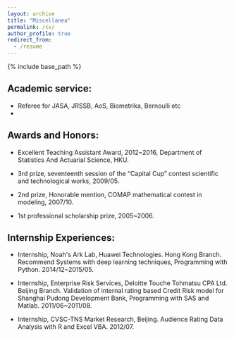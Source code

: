 ```yaml
---
layout: archive
title: "Miscellanea"
permalink: /cv/
author_profile: true
redirect_from:
  - /resume
---
```


{% include base_path %}

## Academic service:

- Referee for JASA, JRSSB, AoS, Biometrika, Bernoulli etc
- 
## Awards and Honors:

- Excellent Teaching Assistant Award, 2012~2016, Department of Statistics And Actuarial Science, HKU.

- 3rd prize, seventeenth session of the “Capital Cup” contest scientific and  technological works, 2009/05.

- 2nd prize, Honorable mention, COMAP mathematical contest in modeling, 2007/10.

- 1st professional scholarship prize, 2005~2006.

## Internship Experiences:

- Internship, Noah's Ark Lab, Huawei Technologies. Hong Kong Branch. Recommend Systems with deep learning techniques, Programming with Python. 2014/12~2015/05.

- Internship, Enterprise Risk Services, Deloitte Touche Tohmatsu CPA Ltd. Beijing Branch. Validation of internal rating based Credit Risk model for Shanghai Pudong Development Bank, Programming with SAS and Matlab. 2011/06~2011/08.

- Internship, CVSC-TNS Market Research, Beijing. Audience Rating Data Analysis with R and Excel VBA. 2012/07. 
